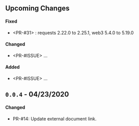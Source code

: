 ## Upcoming Changes

#### Fixed

- <PR-#31> : requests 2.22.0 to 2.25.1, web3 5.4.0 to 5.19.0

#### Changed

- <PR-#ISSUE> ...

#### Added

- <PR-#ISSUE> ...

## `0.0.4` - 04/23/2020

#### Changed

- PR-#14: Update external document link.
